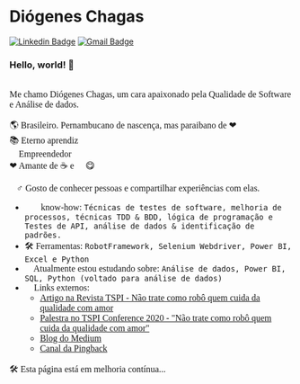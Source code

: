 # Diógenes Chagas
[![Linkedin Badge](https://img.shields.io/badge/-diogeneschagas-blue?style=flat-square&logo=Linkedin&logoColor=white&link=https://www.linkedin.com/in/diogeneschagas/)](https://www.linkedin.com/in/diogeneschagas/)
[![Gmail Badge](https://img.shields.io/badge/-diogeneschagas20@gmail.com-c14438?style=flat-square&logo=Gmail&logoColor=white&link=mailto:diogeneschagas20@gmail.com)](mailto:diogeneschagas20@gmail.com)


### Hello, world! 👋 

<!--
**DioChagas/DioChagas** is a ✨ _special_ ✨ repository because its `README.md` (this file) appears on your GitHub profile.-->
<span style="font-family:Consolas; font-size:12pt;">
<br>
Me chamo Diógenes Chagas, um cara apaixonado pela Qualidade de Software e Análise de dados. 👨‍💻

:earth_americas: Brasileiro. Pernambucano de nascença, mas paraibano de ❤ <br>
📚 Eterno aprendiz <br>
🚀 Empreendedor <br>
❤ Amante de ☕ e 🍫 😋<br>

🙋‍♂ Gosto de conhecer pessoas e compartilhar experiências com elas.
<!--
+ 😄 Pronouns: He/Him/His -->
+ 👨‍💻 know-how: ```Técnicas de testes de software, melhoria de processos, técnicas TDD & BDD, lógica de programação e Testes de API, análise de dados & identificação de padrões.```
+ 🛠  Ferramentas: ```RobotFramework, Selenium Webdriver, Power BI, Excel e Python``` 
+ 🌱 Atualmente estou estudando sobre: ```Análise de dados, Power BI, SQL, Python (voltado para análise de dados)```
+ 🔗 Links externos:
	+ [Artigo na Revista TSPI - Não trate como robô quem cuida da qualidade com amor](https://medium.com/revista-tspi/n%C3%A3o-trate-como-rob%C3%B4-quem-cuida-da-qualidade-com-amor-691cceabd22)
	+ [Palestra no TSPI Conference 2020 - "Não trate como robô quem cuida da qualidade com amor"](https://youtu.be/vybPVh29N-0?t=2168)
	+ [Blog do Medium](https://medium.com/@diogeneschagas)
	+ [Canal da Pingback](https://pingback.com/diogeneschagas)



🛠 Esta página está em melhoria contínua... 🧰

</span>
